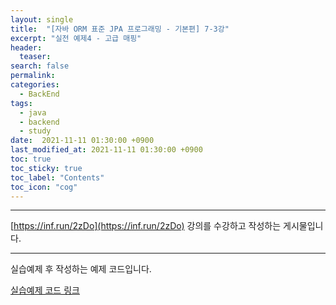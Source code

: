 ```yaml
---
layout: single
title:  "[자바 ORM 표준 JPA 프로그래밍 - 기본편] 7-3강"
excerpt: "실전 예제4 - 고급 매핑"
header:
  teaser: 
search: false
permalink:
categories: 
  - BackEnd
tags:
  - java
  - backend
  - study
date:  2021-11-11 01:30:00 +0900
last_modified_at: 2021-11-11 01:30:00 +0900
toc: true
toc_sticky: true
toc_label: "Contents"
toc_icon: "cog"
---
```

---

[https://inf.run/2zDo](https://inf.run/2zDo) 강의를 수강하고 작성하는 게시물입니다.

---


실습예제 후 작성하는 예제 코드입니다.

[실습예제 코드 링크](https://github.com/jungeu1509/jpa_shop/releases/tag/Section7)
